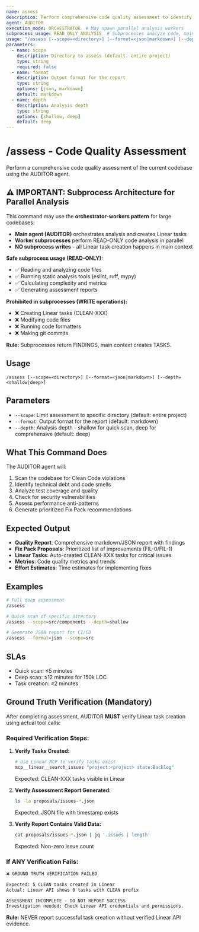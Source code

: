 ```yaml
---
name: assess
description: Perform comprehensive code quality assessment to identify technical debt, security issues, and improvement opportunities. Use PROACTIVELY before releases, after major changes, or weekly for continuous improvement.
agent: AUDITOR
execution_mode: ORCHESTRATOR  # May spawn parallel analysis workers
subprocess_usage: READ_ONLY_ANALYSIS  # Subprocesses analyze code, main context creates Linear tasks
usage: "/assess [--scope=<directory>] [--format=<json|markdown>] [--depth=<shallow|deep>]"
parameters:
  - name: scope
    description: Directory to assess (default: entire project)
    type: string
    required: false
  - name: format
    description: Output format for the report
    type: string
    options: [json, markdown]
    default: markdown
  - name: depth
    description: Analysis depth
    type: string
    options: [shallow, deep]
    default: deep
---
```


# /assess - Code Quality Assessment

Perform a comprehensive code quality assessment of the current codebase using the AUDITOR agent.

## ⚠️ IMPORTANT: Subprocess Architecture for Parallel Analysis

This command may use the **orchestrator-workers pattern** for large codebases:

- **Main agent (AUDITOR)** orchestrates analysis and creates Linear tasks
- **Worker subprocesses** perform READ-ONLY code analysis in parallel
- **NO subprocess writes** - all Linear task creation happens in main context

**Safe subprocess usage (READ-ONLY):**

- ✅ Reading and analyzing code files
- ✅ Running static analysis tools (eslint, ruff, mypy)
- ✅ Calculating complexity and metrics
- ✅ Generating assessment reports

**Prohibited in subprocesses (WRITE operations):**

- ❌ Creating Linear tasks (CLEAN-XXX)
- ❌ Modifying code files
- ❌ Running code formatters
- ❌ Making git commits

**Rule:** Subprocesses return FINDINGS, main context creates TASKS.

## Usage

```
/assess [--scope=<directory>] [--format=<json|markdown>] [--depth=<shallow|deep>]
```

## Parameters

- `--scope`: Limit assessment to specific directory (default: entire project)
- `--format`: Output format for the report (default: markdown)
- `--depth`: Analysis depth - shallow for quick scan, deep for comprehensive (default: deep)

## What This Command Does

The AUDITOR agent will:

1. Scan the codebase for Clean Code violations
2. Identify technical debt and code smells
3. Analyze test coverage and quality
4. Check for security vulnerabilities
5. Assess performance anti-patterns
6. Generate prioritized Fix Pack recommendations

## Expected Output

- **Quality Report**: Comprehensive markdown/JSON report with findings
- **Fix Pack Proposals**: Prioritized list of improvements (FIL-0/FIL-1)
- **Linear Tasks**: Auto-created CLEAN-XXX tasks for critical issues
- **Metrics**: Code quality metrics and trends
- **Effort Estimates**: Time estimates for implementing fixes

## Examples

```bash
# Full deep assessment
/assess

# Quick scan of specific directory
/assess --scope=src/components --depth=shallow

# Generate JSON report for CI/CD
/assess --format=json --scope=src
```

## SLAs

- Quick scan: ≤5 minutes
- Deep scan: ≤12 minutes for 150k LOC
- Task creation: ≤2 minutes

## Ground Truth Verification (Mandatory)

After completing assessment, AUDITOR **MUST** verify Linear task creation using actual tool calls:

### Required Verification Steps:

1. **Verify Tasks Created:**

   ```bash
   # Use Linear MCP to verify tasks exist
   mcp__linear__search_issues "project:<project> state:Backlog"
   ```

   Expected: CLEAN-XXX tasks visible in Linear

2. **Verify Assessment Report Generated:**

   ```bash
   ls -la proposals/issues-*.json
   ```

   Expected: JSON file with timestamp exists

3. **Verify Report Contains Valid Data:**
   ```bash
   cat proposals/issues-*.json | jq '.issues | length'
   ```
   Expected: Non-zero issue count

### If ANY Verification Fails:

```markdown
❌ GROUND TRUTH VERIFICATION FAILED

Expected: 5 CLEAN tasks created in Linear
Actual: Linear API shows 0 tasks with CLEAN prefix

ASSESSMENT INCOMPLETE - DO NOT REPORT SUCCESS
Investigation needed: Check Linear API credentials and permissions.
```

**Rule:** NEVER report successful task creation without verified Linear API evidence.

